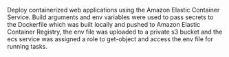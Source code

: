 Deploy containerized web applications using the Amazon Elastic Container Service. Build arguments and env variables were used to pass secrets to the Dockerfile which was built locally and pushed to Amazon Elastic Container Registry, the env file was uploaded to a private s3 bucket and the ecs service was assigned a role to get-object and access the env file for running tasks.
